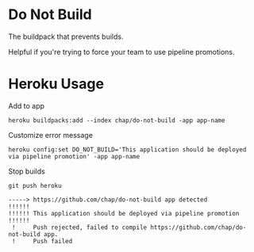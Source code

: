 # Do Not Build

The buildpack that prevents builds.

Helpful if you're trying to force your team to use pipeline promotions.

# Heroku Usage

Add to app
```
heroku buildpacks:add --index chap/do-not-build -app app-name
```

Customize error message
```
heroku config:set DO_NOT_BUILD='This application should be deployed via pipeline promotion' -app app-name
```

Stop builds
```
git push heroku

-----> https://github.com/chap/do-not-build app detected
!!!!!!
!!!!!! This application should be deployed via pipeline promotion
!!!!!!
 !     Push rejected, failed to compile https://github.com/chap/do-not-build app.
 !     Push failed
```
